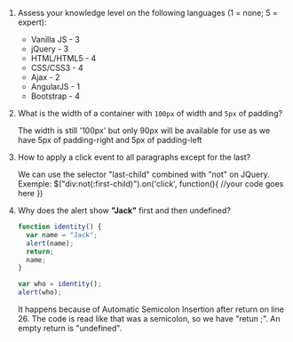 1. Assess your knowledge level on the following languages (1 = none; 5 = expert):

   - Vanilla JS - 3
   - jQuery - 3
   - HTML/HTML5 - 4
   - CSS/CSS3 - 4
   - Ajax - 2
   - AngularJS - 1
   - Bootstrap - 4

2. What is the width of a container with `100px` of width and `5px` of padding?

   The width is still '100px' but only 90px will be available for use as we have 5px of padding-right and 5px of padding-left

3. How to apply a click event to all paragraphs except for the last?

   We can use the selector "last-child" combined with "not" on JQuery. Exemple:
   $("div:not(:first-child)").on('click', function(){
   //your code goes here
   })

4. Why does the alert show **"Jack"** first and then undefined?

   ```javascript
   function identity() {
     var name = "Jack";
     alert(name);
     return;
     name;
   }

   var who = identity();
   alert(who);
   ```

   It happens because of Automatic Semicolon Insertion after return on line 26.
   The code is read like that was a semicolon, so we have "retun ;". An empty return is "undefined".
